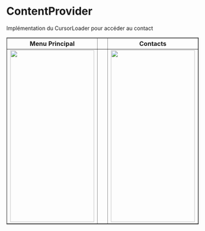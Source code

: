 # ContentProvider
Implémentation du CursorLoader pour accéder au contact


<table border="1">
  <tr>
    <th> Menu Principal </th>
    <th> </th>
    <th> Contacts </th>
  </tr>
  <tr>
    <td> <img src="https://i.imgur.com/ldmg17z.png" width=220 height=450 /></td>
    <td> <img src="" width=10 height=450 /></td>
    <td> <img src="https://i.imgur.com/7OEk0Xv.png" width=220 height=450 /></td>
  </tr>
</table>
